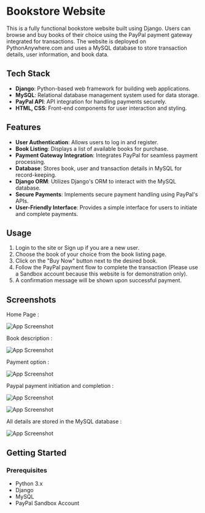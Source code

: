 # Bookstore Website

This is a fully functional bookstore website built using Django. Users can browse and buy books of their choice using the PayPal payment gateway integrated for transactions. The website is deployed on PythonAnywhere.com and uses a MySQL database to store transaction details, user information, and book data.

## Tech Stack

- **Django**: Python-based web framework for building web applications.
- **MySQL**: Relational database management system used for data storage.
- **PayPal API**: API integration for handling payments securely.
- **HTML, CSS**: Front-end components for user interaction and styling.

## Features

- **User Authentication**: Allows users to log in and register.
- **Book Listing**: Displays a list of available books for purchase.
- **Payment Gateway Integration**: Integrates PayPal for seamless payment processing.
- **Database**: Stores book, user and transaction details in MySQL for record-keeping.
- **Django ORM**: Utilizes Django's ORM to interact with the MySQL database.
- **Secure Payments**: Implements secure payment handling using PayPal's APIs.
- **User-Friendly Interface**: Provides a simple interface for users to initiate and complete payments.

## Usage

1. Login to the site or Sign up if you are a new user.
2. Choose the book of your choice from the book listing page.
3. Click on the "Buy Now" button next to the desired book.
4. Follow the PayPal payment flow to complete the transaction (Please use a Sandbox account because this website is for demonstration only).
5. A confirmation message will be shown upon successful payment.

## Screenshots

Home Page :

![App Screenshot](https://i.ibb.co/NZ5TDwK/home.png)

Book description :

![App Screenshot](https://i.ibb.co/zZxbz52/desc.png)

Payment option :

![App Screenshot](https://i.ibb.co/Y0Gw3YX/payp.png)

Paypal payment initiation and completion :

![App Screenshot](https://i.ibb.co/yXs11kr/tsn.png)

![App Screenshot](https://i.ibb.co/Np9FRBJ/completed.png)

All details are stored in the MySQL database :

![App Screenshot](https://i.ibb.co/FnTvJTV/sql.png)

## Getting Started

### Prerequisites

- Python 3.x
- Django
- MySQL
- PayPal Sandbox Account
